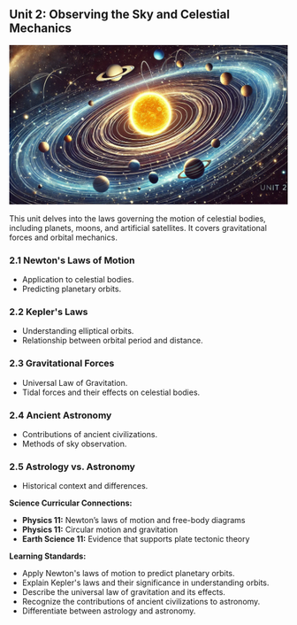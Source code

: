 ## Unit 2: Observing the Sky and Celestial Mechanics

![Banner Image](./figures/unit2_banner.png)

This unit delves into the laws governing the motion of celestial bodies, including planets, moons, and artificial satellites. It covers gravitational forces and orbital mechanics.

### 2.1 Newton's Laws of Motion
- Application to celestial bodies.
- Predicting planetary orbits.

### 2.2 Kepler's Laws
- Understanding elliptical orbits.
- Relationship between orbital period and distance.

### 2.3 Gravitational Forces
- Universal Law of Gravitation.
- Tidal forces and their effects on celestial bodies.

### 2.4 Ancient Astronomy
- Contributions of ancient civilizations.
- Methods of sky observation.

### 2.5 Astrology vs. Astronomy
- Historical context and differences.

**Science Curricular Connections:**
- **Physics 11:** Newton’s laws of motion and free-body diagrams
- **Physics 11:** Circular motion and gravitation
- **Earth Science 11:** Evidence that supports plate tectonic theory

**Learning Standards:**
- Apply Newton's laws of motion to predict planetary orbits.
- Explain Kepler's laws and their significance in understanding orbits.
- Describe the universal law of gravitation and its effects.
- Recognize the contributions of ancient civilizations to astronomy.
- Differentiate between astrology and astronomy.